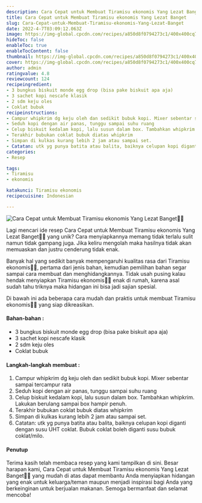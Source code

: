 ```yaml
---
description: Cara Cepat untuk Membuat Tiramisu ekonomis Yang Lezat Banget"
title: Cara Cepat untuk Membuat Tiramisu ekonomis Yang Lezat Banget
slug: Cara-Cepat-untuk-Membuat-Tiramisu-ekonomis-Yang-Lezat-Banget
date: 2022-4-7T03:09:12.063Z
image: https://img-global.cpcdn.com/recipes/a850d8f0794273c1/400x400cq70/photo.jpg
hideToc: false
enableToc: true
enableTocContent: false
thumbnail: https://img-global.cpcdn.com/recipes/a850d8f0794273c1/400x400cq70/photo.jpg
cover: https://img-global.cpcdn.com/recipes/a850d8f0794273c1/400x400cq70/photo.jpg
author: admin
ratingvalue: 4.8
reviewcount: 124
recipeingredient:
- 3 bungkus biskuit monde egg drop (bisa pake biskuit apa aja)
- 3 sachet kopi nescafe klasik
- 2 sdm keju oles
- Coklat bubuk
recipeinstructions:
- Campur whipkrim dg keju oleh dan sedikit bubuk kopi. Mixer sebentar sampai tercampur rata
- Seduh kopi dengan air panas, tunggu sampai suhu ruang
- Celup biskuit kedalam kopi, lalu susun dalam box. Tambahkan whipkrim. Lakukan berulang sampai box hampir penuh.
- Terakhir bubukan coklat bubuk diatas whipkrim
- Simpan di kulkas kurang lebih 2 jam atau sampai set.
- Catatan: utk yg punya batita atau balita, baiknya celupan kopi diganti dengan susu UHT coklat. Bubuk coklat boleh diganti susu bubuk coklat/milo.
categories:
- Resep

tags:
- Tiramisu
- ekonomis

katakunci: Tiramisu ekonomis
recipecuisine: Indonesian

---
```


![Cara Cepat untuk Membuat Tiramisu ekonomis Yang Lezat Banget👩‍🍳](https://img-global.cpcdn.com/recipes/a850d8f0794273c1/400x400cq70/photo.jpg)

Lagi mencari ide resep Cara Cepat untuk Membuat Tiramisu ekonomis Yang Lezat Banget👩‍🍳 yang unik? Cara menyiapkannya memang tidak terlalu sulit namun tidak gampang juga. Jika keliru mengolah maka hasilnya tidak akan memuaskan dan justru cenderung tidak enak.

Banyak hal yang sedikit banyak mempengaruhi kualitas rasa dari Tiramisu ekonomis👩‍🍳, pertama dari jenis bahan, kemudian pemilihan bahan segar sampai cara membuat dan menghidangkannya. Tidak usah pusing kalau hendak menyiapkan Tiramisu ekonomis👩‍🍳 enak di rumah, karena asal sudah tahu triknya maka hidangan ini bisa jadi sajian spesial.

Di bawah ini ada beberapa cara mudah dan praktis untuk membuat Tiramisu ekonomis👩‍🍳 yang siap dikreasikan.

<!--inarticleads1-->

#### Bahan-bahan :

- 3 bungkus biskuit monde egg drop (bisa pake biskuit apa aja)
- 3 sachet kopi nescafe klasik
- 2 sdm keju oles
- Coklat bubuk

<!--inarticleads2-->

#### Langkah-langkah membuat :

1. Campur whipkrim dg keju oleh dan sedikit bubuk kopi. Mixer sebentar sampai tercampur rata
1. Seduh kopi dengan air panas, tunggu sampai suhu ruang
1. Celup biskuit kedalam kopi, lalu susun dalam box. Tambahkan whipkrim. Lakukan berulang sampai box hampir penuh.
1. Terakhir bubukan coklat bubuk diatas whipkrim
1. Simpan di kulkas kurang lebih 2 jam atau sampai set.
1. Catatan: utk yg punya batita atau balita, baiknya celupan kopi diganti dengan susu UHT coklat. Bubuk coklat boleh diganti susu bubuk coklat/milo.

#### Penutup

Terima kasih telah membaca resep yang kami tampilkan di sini. Besar harapan kami, Cara Cepat untuk Membuat Tiramisu ekonomis Yang Lezat Banget👩‍🍳 yang mudah di atas dapat membantu Anda menyiapkan hidangan yang enak untuk keluarga/teman maupun menjadi inspirasi bagi Anda yang berkeinginan untuk berjualan makanan. Semoga bermanfaat dan selamat mencoba!